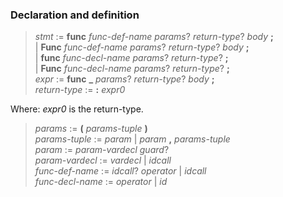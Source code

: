 ### Declaration and definition

> *stmt* := **func** *func-def-name* *params*? *return-type*? *body* **;**\
> | **Func** *func-def-name* *params*? *return-type*? *body* **;**\
> | **func** *func-decl-name* *params*? *return-type*? **;**\
> | **Func** *func-decl-name* *params*? *return-type*? **;**\
> *expr* := **func** **_** *params*? *return-type*? *body* **;**\
> *return-type* := **:** *expr0*

Where: *expr0* is the return-type.

> *params* := **(** *params-tuple* **)**\
> *params-tuple* := *param* | *param* **,** *params-tuple*\
> *param* := *param-vardecl* *guard*?\
> *param-vardecl* := *vardecl* | *idcall*\
> *func-def-name* := *idcall*? *operator* | *idcall*\
> *func-decl-name* := *operator* | *id*
